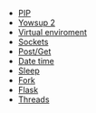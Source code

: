 <!-- TITLE: Python -->
<!-- SUBTITLE: A quick summary of Python -->

* [PIP](/python/pip)
* [Yowsup 2](/python/yowsup-2)
* [Virtual enviroment](/python/venv)
* [Sockets](/python/sockets)
* [Post/Get](/python/postget)
* [Date time](/python/datetime)
* [Sleep](/python/sleep)
* [Fork](/python/fork)
* [Flask](/python/flask)
* [Threads](/python/threads)